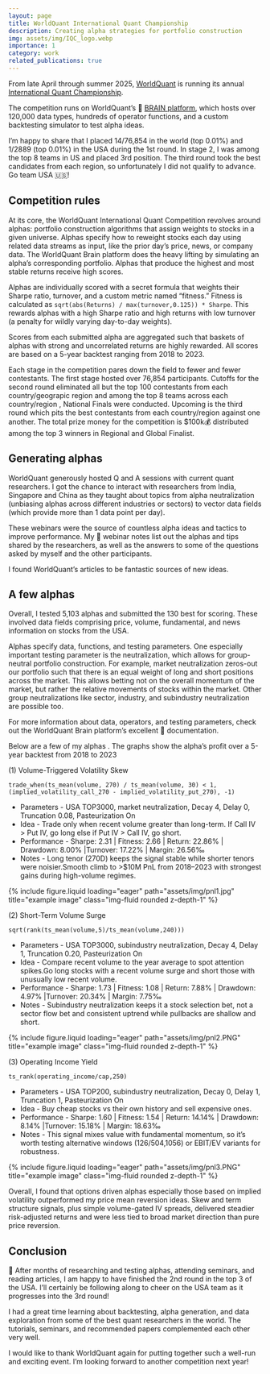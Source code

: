 ```yaml
---
layout: page
title: WorldQuant International Quant Championship
description: Creating alpha strategies for portfolio construction
img: assets/img/IQC_logo.webp
importance: 1
category: work
related_publications: true
---
```



From late April through summer 2025, [WorldQuant](https://www.worldquant.com/) is running its annual [International Quant Championship](https://www.worldquant.com/brain/iqc/).

The competition runs on WorldQuant’s 🧠 [BRAIN platform](https://www.worldquant.com/brain/), which hosts over 120,000 data types, hundreds of operator functions, and a custom backtesting simulator to test alpha ideas.

I’m happy to share that I placed 14/76,854 in the world (top 0.01%) and 1/2889 (top 0.01%) in the USA during the 1st round. In stage 2, I was among the top 8 teams in US and placed 3rd position. The third round took the best candidates from each region, so unfortunately I did not qualify to advance. Go team USA 🇺🇸!

## Competition rules
At its core, the WorldQuant International Quant Competition revolves around alphas: portfolio construction algorithms that assign weights to stocks in a given universe. Alphas specify how to reweight stocks each day using related data streams as input, like the prior day’s price, news, or company data. The WorldQuant Brain platform does the heavy lifting by simulating an alpha’s corresponding portfolio. Alphas that produce the highest and most stable returns receive high scores.

Alphas are individually scored with a secret formula that weights their Sharpe ratio, turnover, and a custom metric named “fitness.” Fitness is calculated as `sqrt(abs(Returns) / max(turnover,0.125)) * Sharpe`. This rewards alphas with a high Sharpe ratio and high returns with low turnover (a penalty for wildly varying day-to-day weights).

Scores from each submitted alpha are aggregated such that baskets of alphas with strong and uncorrelated returns are highly rewarded. All scores are based on a 5-year backtest ranging from 2018 to 2023.

Each stage in the competition pares down the field to fewer and fewer contestants. The first stage hosted over 76,854 participants. Cutoffs for the second round eliminated all but the top 100 contestants from each country/geograpic region and among the top 8 teams across each country/region , National Finals were conducted. Upcoming is the third round which pits the best contestants from each country/region against one another. The total prize money for the competition is $100k💰 distributed among the top 3 winners in Regional and Global Finalist.

## Generating alphas
WorldQuant generously hosted Q and A sessions with current quant researchers. I got the chance to interact with researchers from India, Singapore and China as they taught about topics from alpha neutralization (unbiasing alphas across different industries or sectors) to vector data fields (which provide more than 1 data point per day).

These webinars were the source of countless alpha ideas and tactics to improve performance. My 📝 webinar notes list out the alphas and tips shared by the researchers, as well as the answers to some of the questions asked by myself and the other participants.

I found WorldQuant’s articles to be fantastic sources of new ideas. 

## A few alphas
Overall, I tested 5,103 alphas and submitted the 130 best for scoring. These involved data fields comprising price, volume, fundamental, and news information on stocks from the USA.

Alphas specify data, functions, and testing parameters. One especially important testing parameter is the neutralization, which allows for group-neutral portfolio construction. For example, market neutralization zeros-out our portfolio such that there is an equal weight of long and short positions across the market. This allows betting not on the overall momentum of the market, but rather the relative movements of stocks within the market. Other group neutralizations like sector, industry, and subindustry neutralization are possible too.

For more information about data, operators, and testing parameters, check out the WorldQuant Brain platform’s excellent 📑 documentation.

Below are a few of my alphas . The graphs show the alpha’s profit over a 5-year backtest from 2018 to 2023

(1) Volume-Triggered Volatility Skew 

`trade_when(ts_mean(volume, 270) / ts_mean(volume, 30) < 1, (implied_volatility_call_270 - implied_volatility_put_270), -1)`

* Parameters - USA TOP3000, market neutralization, Decay 4, Delay 0, Truncation 0.08, Pasteurization On
* Idea - Trade only when recent volume  greater than long-term. If Call IV > Put IV, go long else if Put IV > Call IV, go short.
* Performance - Sharpe: 2.31 | Fitness: 2.66 | Return: 22.86% | Drawdown: 8.00% |Turnover: 17.22% | Margin: 26.56‰
* Notes - Long tenor (270D) keeps the signal stable while shorter tenors were noisier.Smooth climb to >$10M PnL from 2018–2023 with strongest gains during high-volume regimes.

<div class="row">
    <div class="col-sm mt-3 mt-md-0">
        {% include figure.liquid loading="eager" path="assets/img/pnl1.jpg" title="example image" class="img-fluid rounded z-depth-1" %}
    </div>
</div>



(2) Short-Term Volume Surge 

`sqrt(rank(ts_mean(volume,5)/ts_mean(volume,240)))`

* Parameters - USA TOP3000, subindustry neutralization, Decay 4, Delay 1, Truncation 0.20, Pasteurization On
* Idea - Compare recent volume  to the year average  to spot attention spikes.Go long stocks with a recent volume surge and short those with unusually low recent volume.
* Performance - Sharpe: 1.73 | Fitness: 1.08 | Return: 7.88% | Drawdown: 4.97% |Turnover: 20.34% | Margin: 7.75‰
* Notes - Subindustry neutralization keeps it a stock selection bet, not a sector flow bet and consistent uptrend while pullbacks are shallow and short.

<div class="row">
    <div class="col-sm mt-3 mt-md-0">
        {% include figure.liquid loading="eager" path="assets/img/pnl2.PNG" title="example image" class="img-fluid rounded z-depth-1" %}
    </div>
</div>




(3) Operating Income Yield

`ts_rank(operating_income/cap,250)`

* Parameters - USA TOP200, subindustry neutralization, Decay 0, Delay 1, Truncation 1, Pasteurization On
* Idea - Buy cheap stocks vs their own history and sell expensive ones.
* Performance - Sharpe: 1.60 | Fitness: 1.54 | Return: 14.14% | Drawdown: 8.14% |Turnover: 15.18% | Margin: 18.63‰
* Notes - This signal mixes value with fundamental momentum, so it’s worth testing alternative windows (126/504,1056) or EBIT/EV variants for robustness.

<div class="row">
    <div class="col-sm mt-3 mt-md-0">
        {% include figure.liquid loading="eager" path="assets/img/pnl3.PNG" title="example image" class="img-fluid rounded z-depth-1" %}
    </div>
</div>

Overall, I found that options driven alphas especially those based on implied volatility outperformed my price mean reversion ideas. Skew and term structure signals, plus simple volume-gated IV spreads, delivered steadier risk-adjusted returns and were less tied to broad market direction than pure price reversion.


## Conclusion

🎉 After months of researching and testing alphas, attending seminars, and reading articles, I am happy to have finished the 2nd round in the top 3 of the USA. I’ll certainly be following along to cheer on the USA team as it progresses into the 3rd round!

I had a great time learning about backtesting, alpha generation, and data exploration from some of the best quant researchers in the world. The tutorials, seminars, and recommended papers complemented each other very well.

I would like to thank WorldQuant again for putting together such a well-run and exciting event. I’m looking forward to another competition next year!
